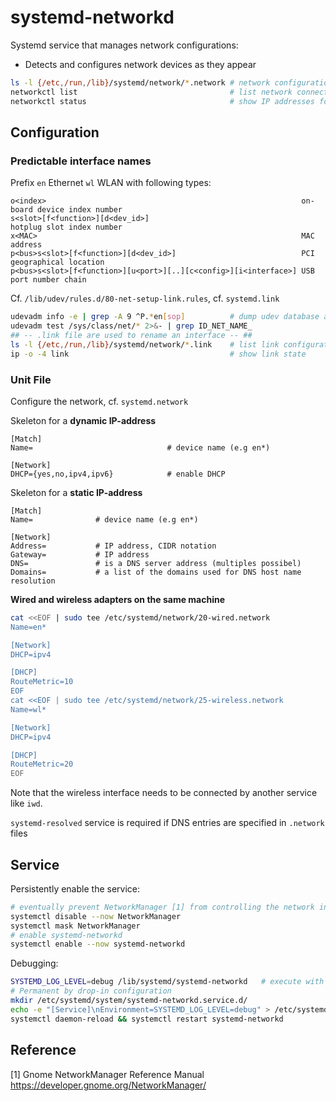 # systemd-networkd

Systemd service that manages network configurations:

* Detects and configures network devices as they appear

```bash
ls -l {/etc,/run,/lib}/systemd/network/*.network # network configuration 
networkctl list                                  # list network connections
networkctl status                                # show IP addresses for interfaces
```

## Configuration

### Predictable interface names

Prefix `en` Ethernet `wl` WLAN with following types:

```
o<index>                                                         on-board device index number
s<slot>[f<function>][d<dev_id>]                                  hotplug slot index number
x<MAC>                                                           MAC address
p<bus>s<slot>[f<function>][d<dev_id>]                            PCI geographical location
p<bus>s<slot>[f<function>][u<port>][..][c<config>][i<interface>] USB port number chain
```

Cf. `/lib/udev/rules.d/80-net-setup-link.rules`, cf. `systemd.link`

```bash
udevadm info -e | grep -A 9 ^P.*en[sop]          # dump udev database and grep for ethernet
udevadm test /sys/class/net/* 2>&- | grep ID_NET_NAME_
## -- .link file are used to rename an interface -- ##
ls -l {/etc,/run,/lib}/systemd/network/*.link    # list link configuration files
ip -o -4 link                                    # show link state
```

### Unit File

Configure the network, cf. `systemd.network`

Skeleton for a **dynamic IP-address**

```
[Match]
Name=                              # device name (e.g en*)

[Network]
DHCP={yes,no,ipv4,ipv6}            # enable DHCP
```

Skeleton for a **static IP-address**

```
[Match]
Name=              # device name (e.g en*)

[Network]
Address=           # IP address, CIDR notation
Gateway=           # IP address
DNS=               # is a DNS server address (multiples possibel)
Domains=           # a list of the domains used for DNS host name resolution
```

**Wired and wireless adapters on the same machine**

```bash
cat <<EOF | sudo tee /etc/systemd/network/20-wired.network
Name=en*

[Network]
DHCP=ipv4

[DHCP]
RouteMetric=10
EOF 
cat <<EOF | sudo tee /etc/systemd/network/25-wireless.network
Name=wl*

[Network]
DHCP=ipv4

[DHCP]
RouteMetric=20
EOF
```

Note that the wireless interface needs to be connected by another service 
like `iwd`.

`systemd-resolved` service is required if DNS entries are specified in `.network` files

## Service

Persistently enable the service:

```bash
# eventually prevent NetworkManager [1] from controlling the network interface:
systemctl disable --now NetworkManager
systemctl mask NetworkManager
# enable systemd-networkd
systemctl enable --now systemd-networkd
```

Debugging:

```bash
SYSTEMD_LOG_LEVEL=debug /lib/systemd/systemd-networkd   # execute with debugging in foreground
# Permanent by drop-in configuration
mkdir /etc/systemd/system/systemd-networkd.service.d/
echo -e "[Service]\nEnvironment=SYSTEMD_LOG_LEVEL=debug" > /etc/systemd/system/systemd-networkd.service.d/10-debug.conf 
systemctl daemon-reload && systemctl restart systemd-networkd
```


## Reference

[1] Gnome NetworkManager Reference Manual  
<https://developer.gnome.org/NetworkManager/>


